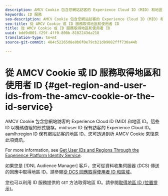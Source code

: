 ```yaml
---
description: AMCV Cookie 包含您網站訪客的 Experience Cloud ID (MID) 和地區 ID。這些 ID 以機碼值組的形式儲存。mid user ID 保有訪客的 Experience Cloud ID。aamlh region ID 保有網站訪客的地區 ID。您可透過剖析 AMCV Cookie 來復原此項資訊。
keywords: ID 服務
seo-description: AMCV Cookie 包含您網站訪客的 Experience Cloud ID (MID) 和地區 ID。這些 ID 以機碼值組的形式儲存。mid user ID 保有訪客的 Experience Cloud ID。aamlh region ID 保有網站訪客的地區 ID。您可透過剖析 AMCV Cookie 來復原此項資訊。
seo-title: 從 AMCV Cookie 或 ID 服務取得地區和使用者 ID
title: 從 AMCV Cookie 或 ID 服務取得地區和使用者 ID
uuid: bdd9d001-f29f-4ff0-800b-8182243da218
translation-type: tm+mt
source-git-commit: 484c52265d8e0b6f0e79cb21d09082fff730a44b

---
```



# 從 AMCV Cookie 或 ID 服務取得地區和使用者 ID {#get-region-and-user-ids-from-the-amcv-cookie-or-the-id-service}

AMCV Cookie 包含您網站訪客的 Experience Cloud ID (MID) 和地區 ID。這些 ID 以機碼值組的形式儲存。mid:user ID 保有訪客的 Experience Cloud ID。aamlh:region ID 保有網站訪客的地區 ID。您可透過剖析 AMCV Cookie 來復原此項資訊。

For more information, see [Get User IDs and Regions Through the Experience Platform Identity Service](https://marketing.adobe.com/resources/help/en_US/aam/dcs-mcid-ids.html).

如果您是 [!DNL Audience Manager] 客戶，您可從資料收集伺服器 (DCS) 傳送的回應中取得地區 ID。請參閱[從 DCS 回應取得使用者 ID 和區域](https://marketing.adobe.com/resources/help/en_US/aam/dcs-aam-ids.html)。

您也可以利用 ID 服務提供的 `GET` 方法取得地區 ID。請參閱[取得地區 ID (位置提示)](../library/get-set/getlocationhint.md#reference-a761030ff06c4439946bb56febf42d4c)。
